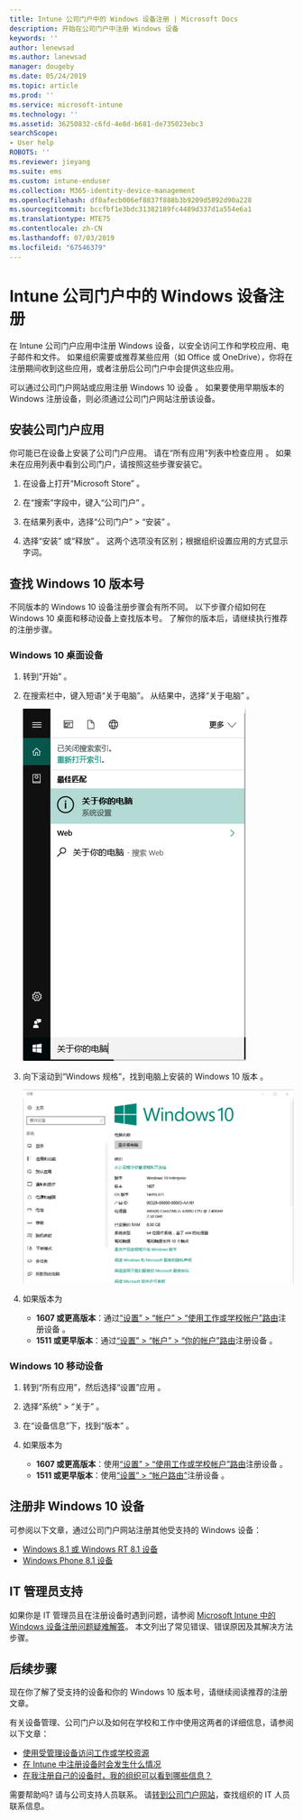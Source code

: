 ```yaml
---
title: Intune 公司门户中的 Windows 设备注册 | Microsoft Docs
description: 开始在公司门户中注册 Windows 设备
keywords: ''
author: lenewsad
ms.author: lanewsad
manager: dougeby
ms.date: 05/24/2019
ms.topic: article
ms.prod: ''
ms.service: microsoft-intune
ms.technology: ''
ms.assetid: 36250832-c6fd-4e8d-b681-de735023ebc3
searchScope:
- User help
ROBOTS: ''
ms.reviewer: jieyang
ms.suite: ems
ms.custom: intune-enduser
ms.collection: M365-identity-device-management
ms.openlocfilehash: df0afecb006ef8837f888b3b9209d5892d90a228
ms.sourcegitcommit: bccfbf1e3bdc31382189fc4489d337d1a554e6a1
ms.translationtype: MTE75
ms.contentlocale: zh-CN
ms.lasthandoff: 07/03/2019
ms.locfileid: "67546379"
---
```

# <a name="windows-device-enrollment-in-intune-company-portal"></a>Intune 公司门户中的 Windows 设备注册  

在 Intune 公司门户应用中注册 Windows 设备，以安全访问工作和学校应用、电子邮件和文件。 如果组织需要或推荐某些应用（如 Office 或 OneDrive），你将在注册期间收到这些应用，或者注册后公司门户中会提供这些应用。  

可以通过公司门户网站或应用注册 Windows 10 设备  。 如果要使用早期版本的 Windows 注册设备，则必须通过公司门户网站注册该设备。  

## <a name="install-company-portal-app"></a>安装公司门户应用  
你可能已在设备上安装了公司门户应用。 请在“所有应用”列表中检查应用  。  如果未在应用列表中看到公司门户，请按照这些步骤安装它。  

1. 在设备上打开“Microsoft Store”  。

2. 在“搜索”字段中，键入“公司门户”   。

3. 在结果列表中，选择“公司门户”   > “安装”  。

4. 选择“安装”  或“释放”  。 这两个选项没有区别；根据组织设置应用的方式显示字词。  

## <a name="find-windows-10-version-number"></a>查找 Windows 10 版本号  
不同版本的 Windows 10 设备注册步骤会有所不同。 以下步骤介绍如何在 Windows 10 桌面和移动设备上查找版本号。 了解你的版本后，请继续执行推荐的注册步骤。  

### <a name="windows-10-desktop-devices"></a>Windows 10 桌面设备  

1. 转到“开始”  。

2. 在搜索栏中，键入短语“关于电脑”。 从结果中，选择“关于电脑”  。  


   ![搜索关于电脑的设置](media/searching_for_about_your_pc.png)  

3. 向下滚动到“Windows 规格”，找到电脑上安装的 Windows 10 版本   。  


   ![关于电脑的 Windows 10 桌面](media/settings_about_pc.png)  

4. 如果版本为  

    * __1607 或更高版本__：通过[“设置” > “帐户” > “使用工作或学校帐户”路由](enroll-windows-10-device.md#enroll-windows-10-version-1607-and-later-device)注册设备    。   
    * __1511 或更早版本__：通过[“设置” > “帐户” > “你的帐户”路由](enroll-windows-10-device.md#enroll-windows-10-version-1511-and-earlier-device)注册设备    。  

### <a name="windows-10-mobile-devices"></a>Windows 10 移动设备

1. 转到“所有应用”，然后选择“设置”应用   。
2. 选择“系统” > “关于”   。
3. 在“设备信息”下，找到“版本”   。  
4. 如果版本为  

    * __1607 或更高版本__：使用[“设置” > “使用工作或学校帐户”路由](enroll-windows-10-device.md#enroll-windows-10-version-1607-and-later-device)注册设备   。   
    * __1511 或更早版本__：使用[“设置” > “帐户路由”](enroll-windows-10-device.md#enroll-windows-10-version-1511-and-earlier-device)注册设备   。  

## <a name="enroll-non-windows-10-devices"></a>注册非 Windows 10 设备  
可参阅以下文章，通过公司门户网站注册其他受支持的 Windows 设备：   
* [Windows 8.1 或 Windows RT 8.1 设备](enroll-your-W81-or-rt81-windows.md)  
* [Windows Phone 8.1 设备](enroll-your-wp81-windows.md)    

## <a name="it-administrator-support"></a>IT 管理员支持  
如果你是 IT 管理员且在注册设备时遇到问题，请参阅 [Microsoft Intune 中的 Windows 设备注册问题疑难解答](https://support.microsoft.com/help/4469913)。 本文列出了常见错误、错误原因及其解决方法步骤。  

## <a name="next-steps"></a>后续步骤  
现在你了解了受支持的设备和你的 Windows 10 版本号，请继续阅读推荐的注册文章。  
 
有关设备管理、公司门户以及如何在学校和工作中使用这两者的详细信息，请参阅以下文章：  
* [使用受管理设备访问工作或学校资源](use-managed-devices-to-get-work-done.md)  
* [在 Intune 中注册设备时会发生什么情况](what-happens-if-you-install-the-company-portal-app-and-enroll-your-device-in-intune-windows.md)  
* [在我注册自己的设备时，我的组织可以看到哪些信息？](what-info-can-your-company-see-when-you-enroll-your-device-in-intune.md)  

需要帮助吗? 请与公司支持人员联系。 请[转到公司门户网站](https://go.microsoft.com/fwlink/?linkid=2010980)，查找组织的 IT 人员联系信息。  
